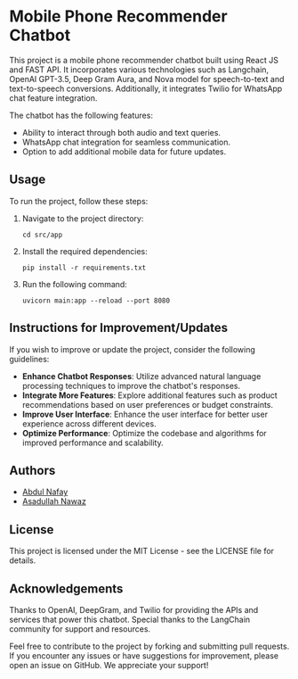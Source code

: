 # Mobile Phone Recommender Chatbot

This project is a mobile phone recommender chatbot built using React JS and FAST API. It incorporates various technologies such as Langchain, OpenAI GPT-3.5, Deep Gram Aura, and Nova model for speech-to-text and text-to-speech conversions. Additionally, it integrates Twilio for WhatsApp chat feature integration.

The chatbot has the following features:
- Ability to interact through both audio and text queries.
- WhatsApp chat integration for seamless communication.
- Option to add additional mobile data for future updates.

## Usage

To run the project, follow these steps:

1. Navigate to the project directory:

    ```
    cd src/app
    ```
   
2. Install the required dependencies:

    ```
    pip install -r requirements.txt
    ```
   
2. Run the following command:

    ```
    uvicorn main:app --reload --port 8080
    ```

## Instructions for Improvement/Updates

If you wish to improve or update the project, consider the following guidelines:

- **Enhance Chatbot Responses**: Utilize advanced natural language processing techniques to improve the chatbot's responses.
- **Integrate More Features**: Explore additional features such as product recommendations based on user preferences or budget constraints.
- **Improve User Interface**: Enhance the user interface for better user experience across different devices.
- **Optimize Performance**: Optimize the codebase and algorithms for improved performance and scalability.

## Authors

- [Abdul Nafay](https://github.com/Nafay-0)
- [Asadullah Nawaz](https://github.com/Asadullah378)


## License

This project is licensed under the MIT License - see the LICENSE file for details.

## Acknowledgements

Thanks to OpenAI, DeepGram, and Twilio for providing the APIs and services that power this chatbot.
Special thanks to the LangChain community for support and resources.


Feel free to contribute to the project by forking and submitting pull requests. If you encounter any issues or have suggestions for improvement, please open an issue on GitHub. We appreciate your support!
